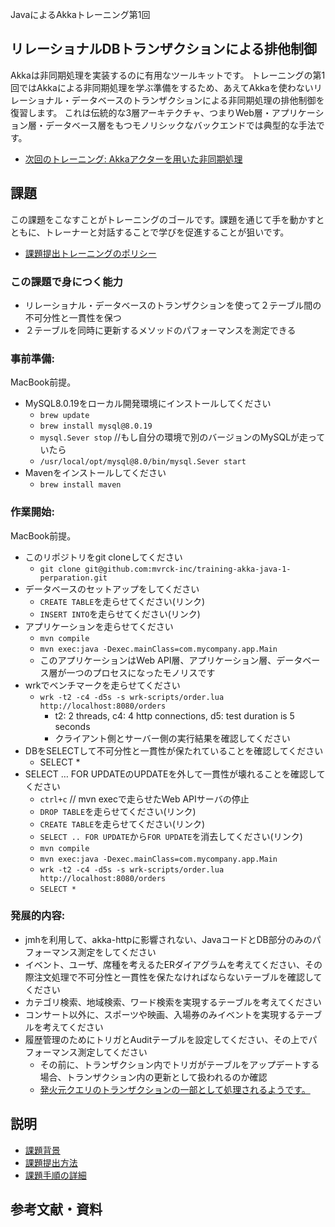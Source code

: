 JavaによるAkkaトレーニング第1回 

## リレーショナルDBトランザクションによる排他制御

Akkaは非同期処理を実装するのに有用なツールキットです。
トレーニングの第1回ではAkkaによる非同期処理を学ぶ準備をするため、あえてAkkaを使わないリレーショナル・データベースのトランザクションによる非同期処理の排他制御を復習します。
これは伝統的な3層アーキテクチャ、つまりWeb層・アプリケーション層・データベース層をもつモノリシックなバックエンドでは典型的な手法です。

- [次回のトレーニング: Akkaアクターを用いた非同期処理](https://github.com/mvrck-inc/training-akka-java-2-actor)

## 課題

この課題をこなすことがトレーニングのゴールです。課題を通じて手を動かすとともに、トレーナーと対話することで学びを促進することが狙いです。

- [課題提出トレーニングのポリシー](https://github.com/mvrck-inc/training-akka-java-1-preparation/blob/master/POLICIES.md)

### この課題で身につく能力

- リレーショナル・データベースのトランザクションを使って２テーブル間の不可分性と一貫性を保つ
- ２テーブルを同時に更新するメソッドのパフォーマンスを測定できる

### 事前準備:

MacBook前提。

- MySQL8.0.19をローカル開発環境にインストールしてください
  - `brew update`
  - `brew install mysql@8.0.19`
  - `mysql.Sever stop` //もし自分の環境で別のバージョンのMySQLが走っていたら
  - `/usr/local/opt/mysql@8.0/bin/mysql.Sever start`
- Mavenをインストールしてください
  - `brew install maven`

### 作業開始:

MacBook前提。

- このリポジトリをgit cloneしてください
  - `git clone git@github.com:mvrck-inc/training-akka-java-1-perparation.git`
- データベースのセットアップをしてください
  - `CREATE TABLE`を走らせてください(リンク)
  - `INSERT INTO`を走らせてください(リンク)
- アプリケーションを走らせてください
  - `mvn compile`
  - `mvn exec:java -Dexec.mainClass=com.mycompany.app.Main`
  - このアプリケーションはWeb API層、アプリケーション層、データベース層が一つのプロセスになったモノリスです
- wrkでベンチマークを走らせてください
  - `wrk -t2 -c4 -d5s -s wrk-scripts/order.lua http://localhost:8080/orders`
    - t2: 2 threads, c4: 4 http connections, d5: test duration is 5 seconds
    - クライアント側とサーバー側の実行結果を確認してください
- DBをSELECTして不可分性と一貫性が保たれていることを確認してください
  - SELECT *
- SELECT … FOR UPDATEのUPDATEを外して一貫性が壊れることを確認してください
  - `ctrl+c` // mvn execで走らせたWeb APIサーバの停止
  - `DROP TABLE`を走らせてください(リンク)
  - `CREATE TABLE`を走らせてください(リンク)
  - `SELECT .. FOR UPDATE`から`FOR UPDATE`を消去してください(リンク)
  - `mvn compile`
  - `mvn exec:java -Dexec.mainClass=com.mycompany.app.Main`
  - `wrk -t2 -c4 -d5s -s wrk-scripts/order.lua http://localhost:8080/orders`
  - `SELECT *`

### 発展的内容:

- jmhを利用して、akka-httpに影響されない、JavaコードとDB部分のみのパフォーマンス測定をしてください
- イベント、ユーザ、席種を考えるたERダイアグラムを考えてください、その際注文処理で不可分性と一貫性を保たなければならないテーブルを確認してください
- カテゴリ検索、地域検索、ワード検索を実現するテーブルを考えてください
- コンサート以外に、スポーツや映画、入場券のみイベントを実現するテーブルを考えてください
- 履歴管理のためにトリガとAuditテーブルを設定してください、その上でパフォーマンス測定してください
  - その前に、トランザクション内でトリガがテーブルをアップデートする場合、トランザクション内の更新として扱われるのか確認
  - [発火元クエリのトランザクションの一部として処理されるようです。](https://heartbeats.jp/hbblog/2013/01/mysql.html)

## 説明

- [課題背景](./BACKGROUND.md)
- [課題提出方法](./SUBMIT.md)
- [課題手順の詳細](./DETAILES.md)

## 参考文献・資料